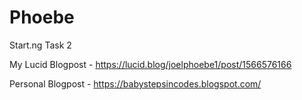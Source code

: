 # Phoebe
Start.ng Task 2

My Lucid Blogpost - https://lucid.blog/joelphoebe1/post/1566576166

Personal Blogpost - https://babystepsincodes.blogspot.com/
